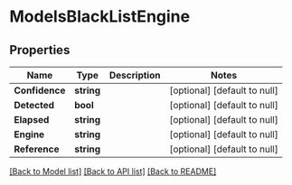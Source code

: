 # ModelsBlackListEngine

## Properties
Name | Type | Description | Notes
------------ | ------------- | ------------- | -------------
**Confidence** | **string** |  | [optional] [default to null]
**Detected** | **bool** |  | [optional] [default to null]
**Elapsed** | **string** |  | [optional] [default to null]
**Engine** | **string** |  | [optional] [default to null]
**Reference** | **string** |  | [optional] [default to null]

[[Back to Model list]](../README.md#documentation-for-models) [[Back to API list]](../README.md#documentation-for-api-endpoints) [[Back to README]](../README.md)


